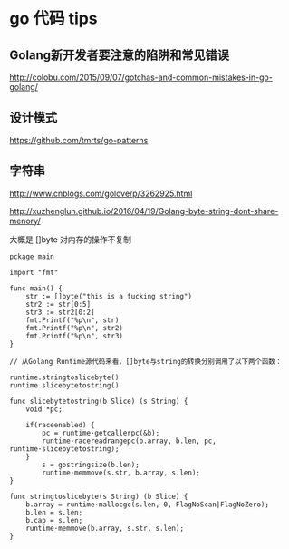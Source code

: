 # go 代码 tips

## Golang新开发者要注意的陷阱和常见错误

<http://colobu.com/2015/09/07/gotchas-and-common-mistakes-in-go-golang/>

## 设计模式

<https://github.com/tmrts/go-patterns>

## 字符串

<http://www.cnblogs.com/golove/p/3262925.html>

http://xuzhenglun.github.io/2016/04/19/Golang-byte-string-dont-share-menory/

大概是 []byte 对内存的操作不复制

```golang
pckage main

import "fmt"

func main() {
    str := []byte("this is a fucking string")
    str2 := str[0:5]
    str3 := str2[0:2]
    fmt.Printf("%p\n", str)
    fmt.Printf("%p\n", str2)
    fmt.Printf("%p\n", str3)
}
```

```golang
// 从Golang Runtime源代码来看，[]byte与string的转换分别调用了以下两个函数：

runtime.stringtoslicebyte()
runtime.slicebytetostring()

func slicebytetostring(b Slice) (s String) {
    void *pc;

    if(raceenabled) {
        pc = runtime·getcallerpc(&b);
        runtime·racereadrangepc(b.array, b.len, pc, runtime·slicebytetostring);
    }
        s = gostringsize(b.len);
        runtime·memmove(s.str, b.array, s.len);
}

func stringtoslicebyte(s String) (b Slice) {
    b.array = runtime·mallocgc(s.len, 0, FlagNoScan|FlagNoZero);
    b.len = s.len;
    b.cap = s.len;
    runtime·memmove(b.array, s.str, s.len);
}
```
